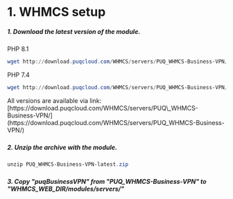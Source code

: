 # 1. WHMCS setup

##### 1. Download the latest version of the module.

PHP 8.1

```Powershell
wget http://download.puqcloud.com/WHMCS/servers/PUQ_WHMCS-Business-VPN/PUQ_WHMCS-Business-VPN-latest.zip
```

PHP 7.4

```Powershell
wget http://download.puqcloud.com/WHMCS/servers/PUQ_WHMCS-Business-VPN/php74/PUQ_WHMCS-Business-VPN-latest.zip
```

<p class="callout info">All versions are available via link: [https://download.puqcloud.com/WHMCS/servers/PUQ\_WHMCS-Business-VPN/](https://download.puqcloud.com/WHMCS/servers/PUQ_WHMCS-Business-VPN/)</p>

#####  

##### 2. Unzip the archive with the module.

```Powershell
unzip PUQ_WHMCS-Business-VPN-latest.zip
```

#####  

##### 3. Copy "puqBusinessVPN" from "PUQ\_WHMCS-Business-VPN" to "WHMCS\_WEB\_DIR/modules/servers/"